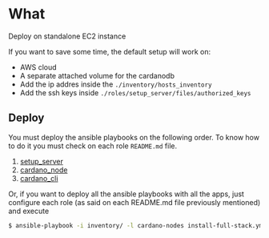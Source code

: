 # What 
Deploy on standalone EC2 instance

If you want to save some time, the default setup will work on:
* AWS cloud
* A separate attached volume for the cardanodb
* Add the ip addres inside the `./inventory/hosts_inventory`
* Add the ssh keys inside `./roles/setup_server/files/authorized_keys`

## Deploy

You must deploy the ansible playbooks on the following order. To know how to do it you must check on each role `README.md` file.

1. [setup_server](roles/setup_server/README.md)
2. [cardano_node](roles/cardano_node/README.md)
3. [cardano_cli](roles/cardano_cli/README.md)

Or, if you want to deploy all the ansible playbooks with all the apps, just configure each role (as said on each README.md file previously mentioned) and execute
```bash
$ ansible-playbook -i inventory/ -l cardano-nodes install-full-stack.yml
```